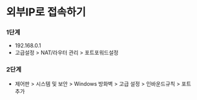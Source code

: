 # 외부IP로 접속하기

### 1단계
- 192.168.0.1
- 고급설정 > NAT/라우터 관리 > 포트포워드설정

### 2단계
- 제어판 > 시스템 및 보안 > Windows 방화벽 > 고급 설정 > 인바운드규칙 > 포트 추가
